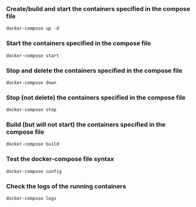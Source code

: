 ### Create/build and start the containers specified in the compose file
```
docker-compose up -d
```
### Start the containers specified in the compose file
```
docker-compose start
```
### Stop and delete the containers specified in the compose file
```
docker-compose down
```
### Stop (not delete) the containers specified in the compose file
```
docker-compose stop
```
### Build (but will not start) the containers specified in the compose file
```
docker-compose build
```
### Test the docker-compose file syntax
```
docker-compose config
```
### Check the logs of the running containers
```
docker-compose logs
```
